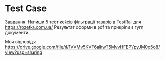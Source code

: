 # Test Case

Завдання:
Напиши 5 тест кейсів фільтрації товарів в TestRail для  https://rozetka.com.ua/
Результат оформи в pdf та прикріпи в гугл документи. 

Моя відповідь:
https://drive.google.com/file/d/1VVMv5KVF6aIkwT5MvvHFEPVpyJM0o5o8/view?usp=sharing
